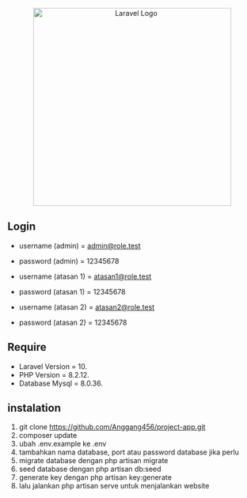 <p align="center"><a href="https://laravel.com" target="_blank"><img src="https://raw.githubusercontent.com/laravel/art/master/logo-lockup/5%20SVG/2%20CMYK/1%20Full%20Color/laravel-logolockup-cmyk-red.svg" width="400" alt="Laravel Logo"></a></p>

## Login
- username (admin) = admin@role.test
- password (admin) = 12345678
  
- username (atasan 1) = atasan1@role.test
- password (atasan 1) = 12345678
  
- username (atasan 2) = atasan2@role.test
- password (atasan 2) = 12345678
  
## Require

- Laravel Version = 10.
- PHP Version = 8.2.12.
- Database Mysql = 8.0.36.

## instalation
1. git clone https://github.com/Anggang456/project-app.git
2. composer update
3. ubah .env.example ke .env
4. tambahkan nama database, port atau password database jika perlu
5. migrate database dengan php artisan migrate
6. seed database dengan php artisan db:seed
7. generate key dengan php artisan key:generate
8. lalu jalankan php artisan serve untuk menjalankan website
